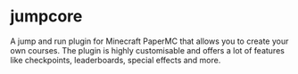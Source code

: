 # jumpcore
 A jump and run plugin for Minecraft PaperMC that allows you to create your own courses. The plugin is highly customisable and offers a lot of features like checkpoints, leaderboards, special effects and more.
